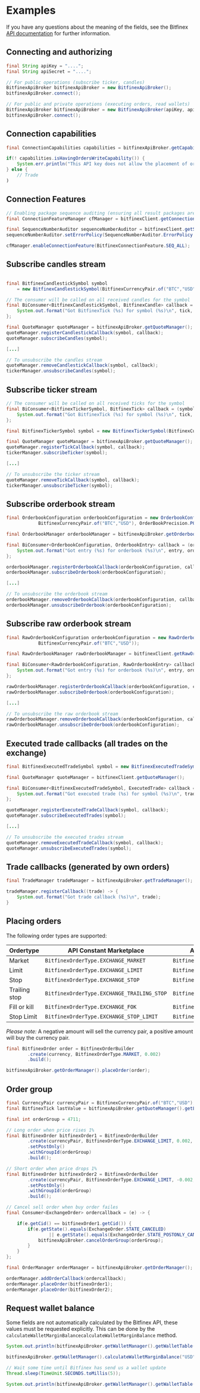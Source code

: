# Examples

If you have any questions about the meaning of the fields, see the Bitfinex [API documentation](https://docs.bitfinex.com/v2/docs/ws-general) for further information.

## Connecting and authorizing

```java
final String apiKey = "....";
final String apiSecret = "....";

// For public operations (subscribe ticker, candles)
BitfinexApiBroker bitfinexApiBroker = new BitfinexApiBroker();
bitfinexApiBroker.connect();

// For public and private operations (executing orders, read wallets)
BitfinexApiBroker bitfinexApiBroker = new BitfinexApiBroker(apiKey, apiSecret);
bitfinexApiBroker.connect();
```

## Connection capabilities
```java
final ConnectionCapabilities capabilities = bitfinexApiBroker.getCapabilities();

if(! capabilities.isHavingOrdersWriteCapability()) {
	System.err.println("This API key does not allow the placement of orders");
} else {
	// Trade
)
```

## Connection Features
```java
// Enabling package sequence auditing (ensuring all result packages are processed)
final ConnectionFeatureManager cfManager = bitfinexClient.getConnectionFeatureManager();

final SequenceNumberAuditor sequenceNumberAuditor = bitfinexClient.getSequenceNumberAuditor();
sequenceNumberAuditor.setErrorPolicy(SequenceNumberAuditor.ErrorPolicy.LOG_ONLY);

cfManager.enableConnectionFeature(BitfinexConnectionFeature.SEQ_ALL);
```

## Subscribe candles stream
```java

final BitfinexCandlestickSymbol symbol
	= new BitfinexCandlestickSymbol(BitfinexCurrencyPair.of("BTC","USD"), Timeframe.MINUTE_1);

// The consumer will be called on all received candles for the symbol
final BiConsumer<BitfinexCandlestickSymbol, BitfinexCandle> callback = (sym, tick) -> {
	System.out.format("Got BitfinexTick (%s) for symbol (%s)\n", tick, sym);
};

final QuoteManager quoteManager = bitfinexApiBroker.getQuoteManager();
quoteManager.registerCandlestickCallback(symbol, callback);
quoteManager.subscribeCandles(symbol);

[...]

// To unsubscribe the candles stream
quoteManager.removeCandlestickCallback(symbol, callback);
tickerManager.unsubscribeCandles(symbol);
```

## Subscribe ticker stream
```java
// The consumer will be called on all received ticks for the symbol
final BiConsumer<BitfinexTickerSymbol, BitfinexTick> callback = (symbol, tick) -> {
	System.out.format("Got BitfinexTick (%s) for symbol (%s)\n", tick, symbol);
};

final BitfinexTickerSymbol symbol = new BitfinexTickerSymbol(BitfinexCurrencyPair.of("BTC","USD"));

final QuoteManager quoteManager = bitfinexApiBroker.getQuoteManager();
quoteManager.registerTickCallback(symbol, callback);
tickerManager.subscribeTicker(symbol);

[...]

// To unsubscribe the ticker stream
quoteManager.removeTickCallback(symbol, callback);
tickerManager.unsubscribeTicker(symbol);
```

## Subscribe orderbook stream
```java
final OrderbookConfiguration orderbookConfiguration = new OrderbookConfiguration(
			BitfinexCurrencyPair.of("BTC","USD"), OrderBookPrecision.P0, OrderBookFrequency.F0, 25);

final OrderbookManager orderbookManager = bitfinexApiBroker.getOrderbookManager();

final BiConsumer<OrderbookConfiguration, OrderbookEntry> callback = (orderbookConfig, entry) -> {
	System.out.format("Got entry (%s) for orderbook (%s)\n", entry, orderbookConfig);
};

orderbookManager.registerOrderbookCallback(orderbookConfiguration, callback);
orderbookManager.subscribeOrderbook(orderbookConfiguration);

[...]

// To unsubscribe the orderbook stream
orderbookManager.removeOrderbookCallback(orderbookConfiguration, callback);
orderbookManager.unsubscribeOrderbook(orderbookConfiguration);
```

## Subscribe raw orderbook stream
```java
final RawOrderbookConfiguration orderbookConfiguration = new RawOrderbookConfiguration(
			BitfinexCurrencyPair.of("BTC","USD"));

final RawOrderbookManager rawOrderbookManager = bitfinexClient.getRawOrderbookManager();

final BiConsumer<RawOrderbookConfiguration, RawOrderbookEntry> callback = (orderbookConfig, entry) -> {
	System.out.format("Got entry (%s) for orderbook (%s)\n", entry, orderbookConfig);
};

rawOrderbookManager.registerOrderbookCallback(orderbookConfiguration, callback);
rawOrderbookManager.subscribeOrderbook(orderbookConfiguration);

[...]

// To unsubscribe the raw orderbook stream
rawOrderbookManager.removeOrderbookCallback(orderbookConfiguration, callback);
rawOrderbookManager.unsubscribeOrderbook(orderbookConfiguration);
```

## Executed trade callbacks (all trades on the exchange)
```java
final BitfinexExecutedTradeSymbol symbol = new BitfinexExecutedTradeSymbol(BitfinexCurrencyPair.of("BTC","USD"));

final QuoteManager quoteManager = bitfinexClient.getQuoteManager();

final BiConsumer<BitfinexExecutedTradeSymbol, ExecutedTrade> callback = (symbol, trade) -> {
	System.out.format("Got executed trade (%s) for symbol (%s)\n", trade, symbol);
};

quoteManager.registerExecutedTradeCallback(symbol, callback);
quoteManager.subscribeExecutedTrades(symbol);

[...]

// To unsubscribe the executed trades stream
quoteManager.removeExecutedTradeCallback(symbol, callback);
quoteManager.unsubscribeExecutedTrades(symbol);
```

## Trade callbacks (generated by own orders)
```java
final TradeManager tradeManager = bitfinexApiBroker.getTradeManager();

tradeManager.registerCallback((trade) -> {
	System.out.format("Got trade callback (%s)\n", trade);
}
```

## Placing orders

The following order types are supported:

|   Ordertype   |            API Constant Marketplace          |          API Constant Margin         |
| ------------- | -------------------------------------------- | ------------------------------------ |
| Market        | ``BitfinexOrderType.EXCHANGE_MARKET``        | ``BitfinexOrderType.MARKET``         |
| Limit         | ``BitfinexOrderType.EXCHANGE_LIMIT``         | ``BitfinexOrderType.LIMIT``          |
| Stop          | ``BitfinexOrderType.EXCHANGE_STOP``          | ``BitfinexOrderType.STOP``           |
| Trailing stop | ``BitfinexOrderType.EXCHANGE_TRAILING_STOP`` | ``BitfinexOrderType.TRAILING_STOP``  |
| Fill or kill  | ``BitfinexOrderType.EXCHANGE_FOK``           | ``BitfinexOrderType.FOK``            |
| Stop Limit    | ``BitfinexOrderType.EXCHANGE_STOP_LIMIT``    | ``BitfinexOrderType.STOP_LIMIT``     |

_Please note:_ A negative amount will sell the currency pair, a positive amount will buy the currency pair.

```java
final BitfinexOrder order = BitfinexOrderBuilder
		.create(currency, BitfinexOrderType.MARKET, 0.002)
		.build();

bitfinexApiBroker.getOrderManager().placeOrder(order);
```

## Order group
```java
final CurrencyPair currencyPair = BitfinexCurrencyPair.of("BTC","USD");
final BitfinexTick lastValue = bitfinexApiBroker.getQuoteManager().getLastTick(currencyPair);

final int orderGroup = 4711;

// Long order when price rises 1%
final BitfinexOrder bitfinexOrder1 = BitfinexOrderBuilder
		.create(currencyPair, BitfinexOrderType.EXCHANGE_LIMIT, 0.002, lastValue.getClosePrice() / 100.0 * 101.0)
		.setPostOnly()
		.withGroupId(orderGroup)
		.build();

// Short order when price drops 1%
final BitfinexOrder bitfinexOrder2 = BitfinexOrderBuilder
		.create(currencyPair, BitfinexOrderType.EXCHANGE_LIMIT, -0.002, lastValue.getClosePrice() / 100.0 * 99.0)
		.setPostOnly()
		.withGroupId(orderGroup)
		.build();

// Cancel sell order when buy order failes
final Consumer<ExchangeOrder> ordercallback = (e) -> {

	if(e.getCid() == bitfinexOrder1.getCid()) {
		if(e.getState().equals(ExchangeOrder.STATE_CANCELED)
				|| e.getState().equals(ExchangeOrder.STATE_POSTONLY_CANCELED)) {
			bitfinexApiBroker.cancelOrderGroup(orderGroup);
		}
	}
};

final OrderManager orderManager = bitfinexApiBroker.getOrderManager();

orderManager.addOrderCallback(ordercallback);
orderManager.placeOrder(bitfinexOrder1);
orderManager.placeOrder(bitfinexOrder2);
```

## Request wallet balance
Some fields are not automatically calculated by the Bitfinex API, these values must be requested explicitly. This can be done by the `calculateWalletMarginBalancecalculateWalletMarginBalance` method.

```java
System.out.println(bitfinexApiBroker.getWalletManager().getWalletTable().get("margin", "USD"));

bitfinexApiBroker.getWalletManager().calculateWalletMarginBalance("USD");

// Wait some time until Bitfinex has send us a wallet update
Thread.sleep(TimeUnit.SECONDS.toMillis(5));

System.out.println(bitfinexApiBroker.getWalletManager().getWalletTable().get("margin", "USD"));
```

